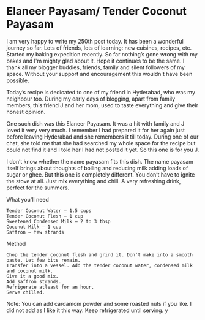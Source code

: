 #  Elaneer Payasam/ Tender Coconut Payasam

I am very happy to write my 250th post today. It has been a wonderful journey so far. Lots of friends, lots of learning: new cuisines, recipes, etc. Started my baking expedition recently. So far nothing’s gone wrong with my bakes and I'm mighty glad about it. Hope it continues to be the same. I thank all my blogger buddies, friends, family and silent followers of my space. Without your support and encouragement this wouldn't have been possible.

Today’s recipe is dedicated to one of my friend in Hyderabad, who was my neighbour too. During my early days of  blogging, apart from family members, this friend J and her mom, used  to taste everything and give their honest opinion.

One such dish  was this Elaneer Payasam. It was a hit with  family and J loved it very very much. I remember I had prepared it for her again just before leaving Hyderabad and she remembers it till today. During one of  our chat, she told me that she had searched my whole space for the recipe but could not find it and I told her I had not posted it yet. So this one is for you J.

I don’t know whether the name payasam fits this dish. The name payasam itself brings about thoughts of boiling and reducing milk adding loads of sugar or ghee. But this one is completely different. You don’t have to ignite the stove at all. Just mix everything and chill. A very refreshing drink, perfect for the summers.





What you'll need

    Tender Coconut Water – 1.5 cups
    Tender Coconut Flesh – 1 cup
    Sweetened Condensed Milk – 2 to 3 tbsp
    Coconut Milk – 1 cup
    Saffron – few strands


Method

    Chop the tender coconut flesh and grind it. Don’t make into a smooth paste. Let few bits remain.
    Transfer into a vessel. Add the tender coconut water, condensed milk and coconut milk.
    Give it a good mix.
    Add saffron strands.
    Refrigerate atleast for an hour.
    Serve chilled.




Note:
You can add cardamom powder and some roasted nuts if you like. I did not add as I like it this way.
Keep refrigerated until serving.
y